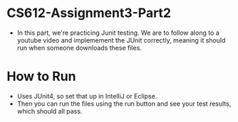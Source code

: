 # CS612-Assignment3-Part2

- In this part, we're practicing Junit testing. We are to follow along to a youtube video and implemement the JUnit correctly, meaning it should run when someone downloads these files. 

# How to Run
 
 - Uses JUnit4, so set that up in IntelliJ or Eclipse.
  - Then you can run the files using the run button and see your test results, which should all pass.

